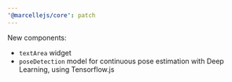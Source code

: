 ```yaml
---
'@marcellejs/core': patch
---
```


New components:

- `textArea` widget
- `poseDetection` model for continuous pose estimation with Deep Learning, using Tensorflow.js
